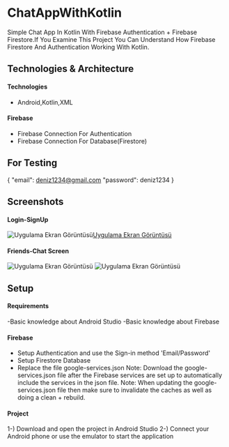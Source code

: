 # ChatAppWithKotlin
Simple Chat App In Kotlin With Firebase Authentication + Firebase Firestore.If You Examine This Project You Can Understand How Firebase Firestore And Authentication Working With Kotlin.

## Technologies & Architecture
#### Technologies
- Android,Kotlin,XML
#### Firebase
- Firebase Connection For Authentication
- Firebase Connection For Database(Firestore)


## For Testing
{
    "email": deniz1234@gmail.com
    "password": deniz1234
}



## Screenshots
#### Login-SignUp
![Uygulama Ekran Görüntüsü](https://i.hizliresim.com/2q5emyr.png)[Uygulama Ekran Görüntüsü](https://i.hizliresim.com/qnclvvh.png) 
#### Friends-Chat Screen
![Uygulama Ekran Görüntüsü](https://i.hizliresim.com/n5kig7r.png) ![Uygulama Ekran Görüntüsü](https://i.hizliresim.com/jp7l67p.png) 


## Setup
#### Requirements
-Basic knowledge about Android Studio
-Basic knowledge about Firebase
#### Firebase
- Setup Authentication and use the Sign-in method 'Email/Password'
- Setup Firestore Database
- Replace the file google-services.json
Note: Download the google-services.json file after the Firebase services are set up to automatically include the services in the json file.
Note: When updating the google-services.json file then make sure to invalidate the caches as well as doing a clean + rebuild.
#### Project
1-) Download and open the project in Android Studio
2-) Connect your Android phone or use the emulator to start the application



